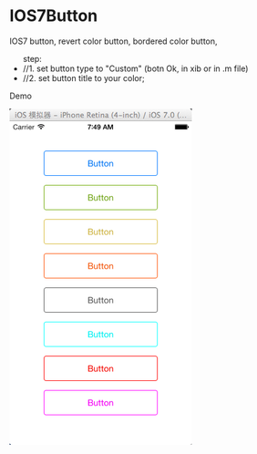 IOS7Button
==========

IOS7 button, revert color button, bordered color button,

<p><ul>
step:
<li>//1. set button type to "Custom" (botn Ok, in xib or in .m file)</li>
<li>//2. set button title to your color;</li>
</ul>
</p>


<p>
Demo

![alt text](https://github.com/flemington/IOS7Button/blob/master/IOS7ButtonDemo.png "Title")

</p>
